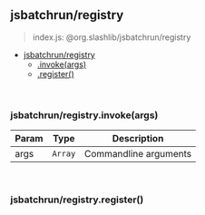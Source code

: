 
<br><a name="module_jsbatchrun/registry"></a>

## jsbatchrun/registry
> index.js: @org.slashlib/jsbatchrun/registry


* [jsbatchrun/registry](#module_jsbatchrun/registry)
    * [.invoke(args)](#module_jsbatchrun/registry.invoke)
    * [.register()](#module_jsbatchrun/registry.register)


<br><a name="module_jsbatchrun/registry.invoke"></a>

### jsbatchrun/registry.invoke(args)

| Param | Type | Description |
| --- | --- | --- |
| args | <code>Array</code> | Commandline arguments |


<br><a name="module_jsbatchrun/registry.register"></a>

### jsbatchrun/registry.register()
